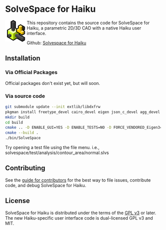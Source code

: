# SolveSpace for Haiku

<img src="src/platform/haiku/resources/icons/solvespace.svg" width="70" height="70" alt="SolveSpace Logo" align="left">

This repository contains the source code for SolveSpace for Haiku, a parametric 2D/3D CAD with a native Haiku user interface.

Github: [Solvespace for Haiku](https://github.com/realtaraharris/solvespace)

## Installation

### Via Official Packages

Official packages don't exist yet, but will soon.

### Via source code

```sh
git submodule update --init extlib/libdxfrw
pkgman install freetype_devel cairo_devel eigen json_c_devel agg_devel freetype_debuginfo fontconfig_debuginfo graphite2_debuginfo libiconv_debuginfo lcms_debuginfo
mkdir build
cd build
cmake .. -D ENABLE_GUI=YES -D ENABLE_TESTS=NO -D FORCE_VENDORED_Eigen3=YES
cmake --build .
./bin/SolveSpace
```

Try opening a test file using the file menu. i.e., solvespace/test/analysis/contour_area/normal.slvs

## Contributing

See the [guide for contributors](CONTRIBUTING.md) for the best way to file issues, contribute code,
and debug SolveSpace for Haiku.

## License

SolveSpace for Haiku is distributed under the terms of the [GPL v3](COPYING.txt) or later. The new Haiku-specific user interface code is dual-licensed GPL v3 and MIT.